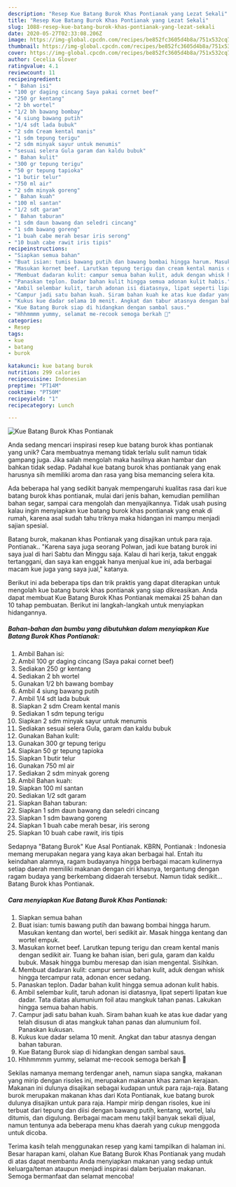 ```yaml
---
description: "Resep Kue Batang Burok Khas Pontianak yang Lezat Sekali"
title: "Resep Kue Batang Burok Khas Pontianak yang Lezat Sekali"
slug: 1088-resep-kue-batang-burok-khas-pontianak-yang-lezat-sekali
date: 2020-05-27T02:33:08.206Z
image: https://img-global.cpcdn.com/recipes/be852fc3605d4b8a/751x532cq70/kue-batang-burok-khas-pontianak-foto-resep-utama.jpg
thumbnail: https://img-global.cpcdn.com/recipes/be852fc3605d4b8a/751x532cq70/kue-batang-burok-khas-pontianak-foto-resep-utama.jpg
cover: https://img-global.cpcdn.com/recipes/be852fc3605d4b8a/751x532cq70/kue-batang-burok-khas-pontianak-foto-resep-utama.jpg
author: Cecelia Glover
ratingvalue: 4.1
reviewcount: 11
recipeingredient:
- " Bahan isi"
- "100 gr daging cincang Saya pakai cornet beef"
- "250 gr kentang"
- "2 bh wortel"
- "1/2 bh bawang bombay"
- "4 siung bawang putih"
- "1/4 sdt lada bubuk"
- "2 sdm Cream kental manis"
- "1 sdm tepung terigu"
- "2 sdm minyak sayur untuk menumis"
- "sesuai selera Gula garam dan kaldu bubuk"
- " Bahan kulit"
- "300 gr tepung terigu"
- "50 gr tepung tapioka"
- "1 butir telur"
- "750 ml air"
- "2 sdm minyak goreng"
- " Bahan kuah"
- "100 ml santan"
- "1/2 sdt garam"
- " Bahan taburan"
- "1 sdm daun bawang dan seledri cincang"
- "1 sdm bawang goreng"
- "1 buah cabe merah besar iris serong"
- "10 buah cabe rawit iris tipis"
recipeinstructions:
- "Siapkan semua bahan"
- "Buat isian: tumis bawang putih dan bawang bombai hingga harum. Masukan kentang dan wortel, beri sedikit air. Masak hingga kentang dan wortel empuk."
- "Masukan kornet beef. Larutkan tepung terigu dan cream kental manis dengan sedikit air. Tuang ke bahan isian, beri gula, garam dan kaldu bubuk. Masak hingga bumbu meresap dan isian mengental. Sisihkan."
- "Membuat dadaran kulit: campur semua bahan kulit, aduk dengan whisk hingga tercampur rata, adonan encer sedang."
- "Panaskan teplon. Dadar bahan kulit hingga semua adonan kulit habis."
- "Ambil selembar kulit, taruh adonan isi diatasnya, lipat seperti lipatan kue dadar. Tata diatas alumunium foil atau mangkuk tahan panas. Lakukan hingga semua bahan habis."
- "Campur jadi satu bahan kuah. Siram bahan kuah ke atas kue dadar yang telah disusun di atas mangkuk tahan panas dan alumunium foil. Panaskan kukusan."
- "Kukus kue dadar selama 10 menit. Angkat dan tabur atasnya dengan bahan taburan."
- "Kue Batang Burok siap di hidangkan dengan sambal saus."
- "Hhhmmmm yummy, selamat me-recook semoga berkah 🙏"
categories:
- Resep
tags:
- kue
- batang
- burok

katakunci: kue batang burok 
nutrition: 299 calories
recipecuisine: Indonesian
preptime: "PT14M"
cooktime: "PT50M"
recipeyield: "1"
recipecategory: Lunch

---
```



![Kue Batang Burok Khas Pontianak](https://img-global.cpcdn.com/recipes/be852fc3605d4b8a/751x532cq70/kue-batang-burok-khas-pontianak-foto-resep-utama.jpg)

Anda sedang mencari inspirasi resep kue batang burok khas pontianak yang unik? Cara membuatnya memang tidak terlalu sulit namun tidak gampang juga. Jika salah mengolah maka hasilnya akan hambar dan bahkan tidak sedap. Padahal kue batang burok khas pontianak yang enak harusnya sih memiliki aroma dan rasa yang bisa memancing selera kita.

Ada beberapa hal yang sedikit banyak mempengaruhi kualitas rasa dari kue batang burok khas pontianak, mulai dari jenis bahan, kemudian pemilihan bahan segar, sampai cara mengolah dan menyajikannya. Tidak usah pusing kalau ingin menyiapkan kue batang burok khas pontianak yang enak di rumah, karena asal sudah tahu triknya maka hidangan ini mampu menjadi sajian spesial.

Batang burok, makanan khas Pontianak yang disajikan untuk para raja. Pontianak.. &#34;Karena saya juga seorang Polwan, jadi kue batang burok ini saya jual di hari Sabtu dan Minggu saja. Kalau di hari kerja, takut enggak tertanggani, dan saya kan enggak hanya menjual kue ini, ada berbagai macam kue juga yang saya jual,&#34; katanya.


Berikut ini ada beberapa tips dan trik praktis yang dapat diterapkan untuk mengolah kue batang burok khas pontianak yang siap dikreasikan. Anda dapat membuat Kue Batang Burok Khas Pontianak memakai 25 bahan dan 10 tahap pembuatan. Berikut ini langkah-langkah untuk menyiapkan hidangannya.

<!--inarticleads1-->

##### Bahan-bahan dan bumbu yang dibutuhkan dalam menyiapkan Kue Batang Burok Khas Pontianak:

1. Ambil  Bahan isi:
1. Ambil 100 gr daging cincang (Saya pakai cornet beef)
1. Sediakan 250 gr kentang
1. Sediakan 2 bh wortel
1. Gunakan 1/2 bh bawang bombay
1. Ambil 4 siung bawang putih
1. Ambil 1/4 sdt lada bubuk
1. Siapkan 2 sdm Cream kental manis
1. Sediakan 1 sdm tepung terigu
1. Siapkan 2 sdm minyak sayur untuk menumis
1. Sediakan sesuai selera Gula, garam dan kaldu bubuk
1. Gunakan  Bahan kulit:
1. Gunakan 300 gr tepung terigu
1. Siapkan 50 gr tepung tapioka
1. Siapkan 1 butir telur
1. Gunakan 750 ml air
1. Sediakan 2 sdm minyak goreng
1. Ambil  Bahan kuah:
1. Siapkan 100 ml santan
1. Sediakan 1/2 sdt garam
1. Siapkan  Bahan taburan:
1. Siapkan 1 sdm daun bawang dan seledri cincang
1. Siapkan 1 sdm bawang goreng
1. Siapkan 1 buah cabe merah besar, iris serong
1. Siapkan 10 buah cabe rawit, iris tipis


Sedapnya &#34;Batang Burok&#34; Kue Asal Pontianak. KBRN, Pontianak : Indonesia memang merupakan negara yang kaya akan berbagai hal. Entah itu keindahan alamnya, ragam budayanya hingga berbagai macam kulinernya setiap daerah memiliki makanan dengan ciri khasnya, tergantung dengan ragam budaya yang berkembang didaerah tersebut. Namun tidak sedikit… Batang Burok khas Pontianak. 

<!--inarticleads2-->

##### Cara menyiapkan Kue Batang Burok Khas Pontianak:

1. Siapkan semua bahan
1. Buat isian: tumis bawang putih dan bawang bombai hingga harum. Masukan kentang dan wortel, beri sedikit air. Masak hingga kentang dan wortel empuk.
1. Masukan kornet beef. Larutkan tepung terigu dan cream kental manis dengan sedikit air. Tuang ke bahan isian, beri gula, garam dan kaldu bubuk. Masak hingga bumbu meresap dan isian mengental. Sisihkan.
1. Membuat dadaran kulit: campur semua bahan kulit, aduk dengan whisk hingga tercampur rata, adonan encer sedang.
1. Panaskan teplon. Dadar bahan kulit hingga semua adonan kulit habis.
1. Ambil selembar kulit, taruh adonan isi diatasnya, lipat seperti lipatan kue dadar. Tata diatas alumunium foil atau mangkuk tahan panas. Lakukan hingga semua bahan habis.
1. Campur jadi satu bahan kuah. Siram bahan kuah ke atas kue dadar yang telah disusun di atas mangkuk tahan panas dan alumunium foil. Panaskan kukusan.
1. Kukus kue dadar selama 10 menit. Angkat dan tabur atasnya dengan bahan taburan.
1. Kue Batang Burok siap di hidangkan dengan sambal saus.
1. Hhhmmmm yummy, selamat me-recook semoga berkah 🙏


Sekilas namanya memang terdengar aneh, namun siapa sangka, makanan yang mirip dengan risoles ini, merupakan makanan khas zaman kerajaan. Makanan ini dulunya disajikan sebagai kudapan untuk para raja-raja. Batang burok merupakan makanan khas dari Kota Pontianak, kue batang burok dulunya disajikan untuk para raja. Hampir mirip dengan risoles, kue ini terbuat dari tepung dan diisi dengan bawang putih, kentang, wortel, lalu ditumis, dan digulung. Berbagai macam menu takjil banyak sekali dijual, namun tentunya ada beberapa menu khas daerah yang cukup menggoda untuk dicoba. 

Terima kasih telah menggunakan resep yang kami tampilkan di halaman ini. Besar harapan kami, olahan Kue Batang Burok Khas Pontianak yang mudah di atas dapat membantu Anda menyiapkan makanan yang sedap untuk keluarga/teman ataupun menjadi inspirasi dalam berjualan makanan. Semoga bermanfaat dan selamat mencoba!
